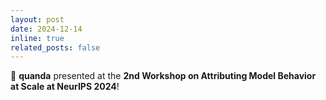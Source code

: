 ```yaml
---
layout: post
date: 2024-12-14
inline: true
related_posts: false
---
```


🐼 **quanda** presented at the <b>2nd Workshop on Attributing Model Behavior at Scale at NeurIPS 2024</b>!